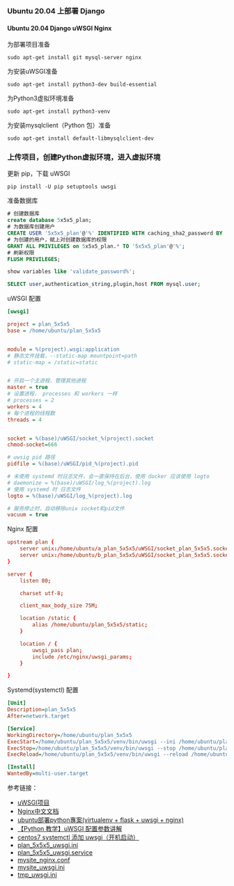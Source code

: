### Ubuntu 20.04 上部署 Django

#### Ubuntu 20.04 Django uWSGI Nginx

为部署项目准备
```shell
sudo apt-get install git mysql-server nginx
```
为安装uWSGI准备
```shell
sudo apt-get install python3-dev build-essential
```
为Python3虚拟环境准备
```shell
sudo apt-get install python3-venv
```
为安装mysqlclient（Python 包）准备
```shell
sudo apt-get install default-libmysqlclient-dev
```

### 上传项目，创建Python虚拟环境，进入虚拟环境

更新 pip，下载 uWSGI
```shell
pip install -U pip setuptools uwsgi
```

准备数据库
```sql
# 创建数据库
create database 5x5x5_plan;
# 为数据库创建用户
CREATE USER '5x5x5_plan'@'%' IDENTIFIED WITH caching_sha2_password BY '12345678';
# 为创建的用户，赋上对创建数据库的权限
GRANT ALL PRIVILEGES on 5x5x5_plan.* TO '5x5x5_plan'@'%';
# 刷新权限
FLUSH PRIVILEGES;

show variables like 'validate_password%';

SELECT user,authentication_string,plugin,host FROM mysql.user;

```

uWSGI 配置
```ini
[uwsgi]

project = plan_5x5x5
base = /home/ubuntu/plan_5x5x5


module = %(project).wsgi:application
# 静态文件挂载，--static-map mountpoint=path
# static-map = /static=static


# 开启一个主进程，管理其他进程
master = true
# 设置进程， processes 和 workers 一样
# processes = 2
workers = 4
# 每个进程的线程数
threads = 4


socket = %(base)/uWSGI/socket_%(project).socket
chmod-socket=666

# uwsig pid 路径
pidfile = %(base)/uWSGI/pid_%(project).pid

# 未使用 systemd 时日志文件，会一直保持在后台，使用 docker 应该使用 logto
# daemonize = %(base)/uWSGI/log_%(project).log
# 使用 systemd 时 日志文件
logto = %(base)/uWSGI/log_%(project).log

# 服务停止时，自动移除unix socket和pid文件
vacuum = true

```

Nginx 配置
```conf
upstream plan {
    server unix:/home/ubuntu/a_plan_5x5x5/uWSGI/socket_plan_5x5x5.socket weight=1;  # weight 权重
    server unix:/home/ubuntu/b_plan_5x5x5/uWSGI/socket_plan_5x5x5.socket weight=2;
}

server {
    listen 80;

    charset utf-8;

    client_max_body_size 75M;

    location /static {
        alias /home/ubuntu/plan_5x5x5/static;
    }

    location / {
        uwsgi_pass plan;
        include /etc/nginx/uwsgi_params;
    }

}
```

Systemd(systemctl) 配置
```ini
[Unit]
Description=plan_5x5x5
After=network.target

[Service]
WorkingDirectory=/home/ubuntu/plan_5x5x5
ExecStart=/home/ubuntu/plan_5x5x5/venv/bin/uwsgi --ini /home/ubuntu/plan_5x5x5/plan_5x5x5_uwsgi.ini
ExecStop=/home/ubuntu/plan_5x5x5/venv/bin/uwsgi --stop /home/ubuntu/plan_5x5x5/uWSGI/pid_plan_5x5x5.pid
ExecReload=/home/ubuntu/plan_5x5x5/venv/bin/uwsgi --reload /home/ubuntu/plan_5x5x5/uWSGI/pid_plan_5x5x5.pid

[Install]
WantedBy=multi-user.target

```

参考链接：
- [uWSGI项目](https://uwsgi-docs-zh.readthedocs.io/zh_CN/latest/index.html)
- [Nginx中文文档](https://www.nginx.cn/doc/)
- [ubuntu部署python專案(virtualenv + flask + uwsgi + nginx)](https://www.itread01.com/content/1546097282.html)
- [【Python 教学】uWSGI 配置参数讲解](https://www.maxlist.xyz/2020/06/20/flask-uwsgi/)
- [centos7 systemctl 添加 uwsgi（开机启动）](http://www.xieboke.net/article/383/)
- [plan_5x5x5_uwsgi.ini](Django_uWSGI_Nginx_files/plan_5x5x5_uwsgi.ini)
- [plan_5x5x5_uwsgi.service](Django_uWSGI_Nginx_files/plan_5x5x5_uwsgi.service)
- [mysite_nginx.conf](Django_uWSGI_Nginx_files/mysite_nginx.conf)
- [mysite_uwsgi.ini](Django_uWSGI_Nginx_files/mysite_uwsgi.ini)
- [tmp_uwsgi.ini](Django_uWSGI_Nginx_files/tmp_uwsgi.ini)
